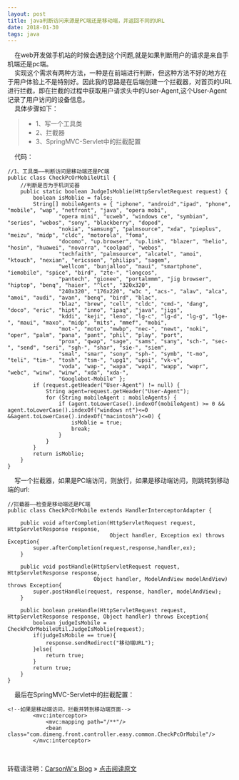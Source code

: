 ```yaml
---
layout: post
title: java判断访问来源是PC端还是移动端，并返回不同的URL
date: 2018-01-30 
tags: java  
---
```


&nbsp;&nbsp;&nbsp;&nbsp;在web开发做手机站的时候会遇到这个问题,就是如果判断用户的请求是来自手机端还是pc端。
<br>&nbsp;&nbsp;&nbsp;&nbsp;实现这个需求有两种方法，一种是在前端进行判断，但这种方法不好的地方在于用户体验上不是特别好。因此我的思路是在后端创建一个拦截器，对首页的URL进行拦截，即在拦截的过程中获取用户请求头中的User-Agent,这个User-Agent记录了用户访问的设备信息。
<br>&nbsp;&nbsp;&nbsp;&nbsp;具体步骤如下：
 >* 1、写一个工具类
 >* 2、拦截器 
 >* 3、SpringMVC-Servlet中的拦截配置    

&nbsp;&nbsp;&nbsp;&nbsp;代码：
```     
//1、工具类——判断访问是移动端还是PC端
public class CheckPcOrMobileUtil {
    //判断是否为手机浏览器
    public static boolean JudgeIsMoblie(HttpServletRequest request) {
        boolean isMoblie = false;
        String[] mobileAgents = { "iphone", "android","ipad", "phone", "mobile", "wap", "netfront", "java", "opera mobi",
                "opera mini", "ucweb", "windows ce", "symbian", "series", "webos", "sony", "blackberry", "dopod",
                "nokia", "samsung", "palmsource", "xda", "pieplus", "meizu", "midp", "cldc", "motorola", "foma",
                "docomo", "up.browser", "up.link", "blazer", "helio", "hosin", "huawei", "novarra", "coolpad", "webos",
                "techfaith", "palmsource", "alcatel", "amoi", "ktouch", "nexian", "ericsson", "philips", "sagem",
                "wellcom", "bunjalloo", "maui", "smartphone", "iemobile", "spice", "bird", "zte-", "longcos",
                "pantech", "gionee", "portalmmm", "jig browser", "hiptop", "benq", "haier", "^lct", "320x320",
                "240x320", "176x220", "w3c ", "acs-", "alav", "alca", "amoi", "audi", "avan", "benq", "bird", "blac",
                "blaz", "brew", "cell", "cldc", "cmd-", "dang", "doco", "eric", "hipt", "inno", "ipaq", "java", "jigs",
                "kddi", "keji", "leno", "lg-c", "lg-d", "lg-g", "lge-", "maui", "maxo", "midp", "mits", "mmef", "mobi",
                "mot-", "moto", "mwbp", "nec-", "newt", "noki", "oper", "palm", "pana", "pant", "phil", "play", "port",
                "prox", "qwap", "sage", "sams", "sany", "sch-", "sec-", "send", "seri", "sgh-", "shar", "sie-", "siem",
                "smal", "smar", "sony", "sph-", "symb", "t-mo", "teli", "tim-", "tosh", "tsm-", "upg1", "upsi", "vk-v",
                "voda", "wap-", "wapa", "wapi", "wapp", "wapr", "webc", "winw", "winw", "xda", "xda-",
                "Googlebot-Mobile" };
        if (request.getHeader("User-Agent") != null) {
            String agent=request.getHeader("User-Agent");
            for (String mobileAgent : mobileAgents) {
                if (agent.toLowerCase().indexOf(mobileAgent) >= 0 && agent.toLowerCase().indexOf("windows nt")<=0 &&agent.toLowerCase().indexOf("macintosh")<=0) {
                    isMoblie = true;
                    break;
                }
            }
        }
        return isMoblie;
    }
}
```     
&nbsp;&nbsp;&nbsp;&nbsp;写一个拦截器，如果是PC端访问，则放行，如果是移动端访问，则跳转到移动端的url:  
```  
//拦截器——检查是移动端还是PC端
public class CheckPcOrMobile extends HandlerInterceptorAdapter {

    public void afterCompletion(HttpServletRequest request, HttpServletResponse response,
                                Object handler, Exception ex) throws Exception{
        super.afterCompletion(request,response,handler,ex);
    }

    public void postHandle(HttpServletRequest request, HttpServletResponse response,
                           Object handler, ModelAndView modelAndView) throws Exception{
        super.postHandle(request, response, handler, modelAndView);
    }

    public boolean preHandle(HttpServletRequest request, HttpServletResponse response, Object handler) throws Exception{
        boolean judgeIsMobile = CheckPcOrMobileUtil.JudgeIsMoblie(request);
        if(judgeIsMobile == true){
            response.sendRedirect("移动端URL");
        }else{
            return true;
        }
        return true;
    }
}
```
&nbsp;&nbsp;&nbsp;&nbsp;最后在SpringMVC-Servlet中的拦截配置：
```
<!--如果是移动端访问，拦截并转到移动端页面-->
        <mvc:interceptor>
            <mvc:mapping path="/**"/>
            <bean class="com.dimeng.front.controller.easy.common.CheckPcOrMobile"/>
        </mvc:interceptor>
```
<br>

转载请注明：[CarsonW's Blog](http://www.carsonwong.top/) » [点击阅读原文](http://www.carsonwong.top/2018/01/checkPcOrMobile/) 

 



